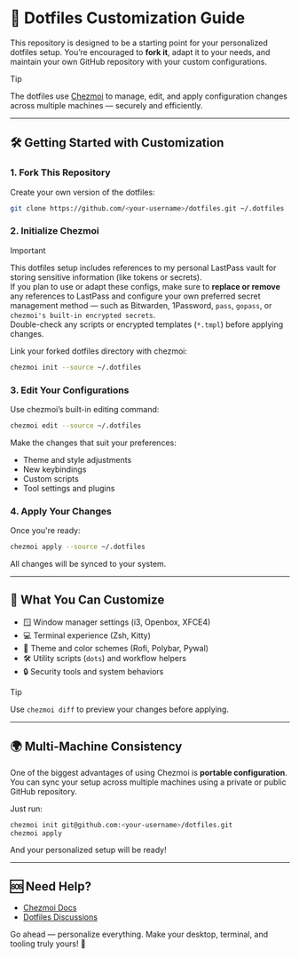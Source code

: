 # 🎨 Dotfiles Customization Guide

This repository is designed to be a starting point for your personalized dotfiles setup. You’re encouraged to **fork it**, adapt it to your needs, and maintain your own GitHub repository with your custom configurations.

> [!TIP]
> The dotfiles use [Chezmoi](https://www.chezmoi.io/) to manage, edit, and apply configuration changes across multiple machines — securely and efficiently.

---

## 🛠️ Getting Started with Customization

### 1. Fork This Repository

Create your own version of the dotfiles:

```sh
git clone https://github.com/<your-username>/dotfiles.git ~/.dotfiles
```

### 2. Initialize Chezmoi

> [!IMPORTANT]
> This dotfiles setup includes references to my personal LastPass vault for storing sensitive information (like tokens or secrets).  
> If you plan to use or adapt these configs, make sure to **replace or remove** any references to LastPass and configure your own preferred secret management method — such as Bitwarden, 1Password, `pass`, `gopass`, or `chezmoi's built-in encrypted secrets`.  
> Double-check any scripts or encrypted templates (`*.tmpl`) before applying changes.

Link your forked dotfiles directory with chezmoi:

```sh
chezmoi init --source ~/.dotfiles
```

### 3. Edit Your Configurations

Use chezmoi’s built-in editing command:

```sh
chezmoi edit --source ~/.dotfiles
```

Make the changes that suit your preferences:

- Theme and style adjustments
- New keybindings
- Custom scripts
- Tool settings and plugins

### 4. Apply Your Changes

Once you're ready:

```sh
chezmoi apply --source ~/.dotfiles
```

All changes will be synced to your system.

---

## 📁 What You Can Customize

- 🪟 Window manager settings (i3, Openbox, XFCE4)
- 💻 Terminal experience (Zsh, Kitty)
- 🎨 Theme and color schemes (Rofi, Polybar, Pywal)
- 🛠️ Utility scripts (`dots`) and workflow helpers
- 🔒 Security tools and system behaviors

> [!TIP]
> Use `chezmoi diff` to preview your changes before applying.

---

## 🌍 Multi-Machine Consistency

One of the biggest advantages of using Chezmoi is **portable configuration**. You can sync your setup across multiple machines using a private or public GitHub repository.

Just run:

```sh
chezmoi init git@github.com:<your-username>/dotfiles.git
chezmoi apply
```

And your personalized setup will be ready!

---

## 🆘 Need Help?

- [Chezmoi Docs](https://www.chezmoi.io/docs/)
- [Dotfiles Discussions](https://github.com/ulises-jeremias/dotfiles/discussions)

Go ahead — personalize everything. Make your desktop, terminal, and tooling truly yours! 🚀

